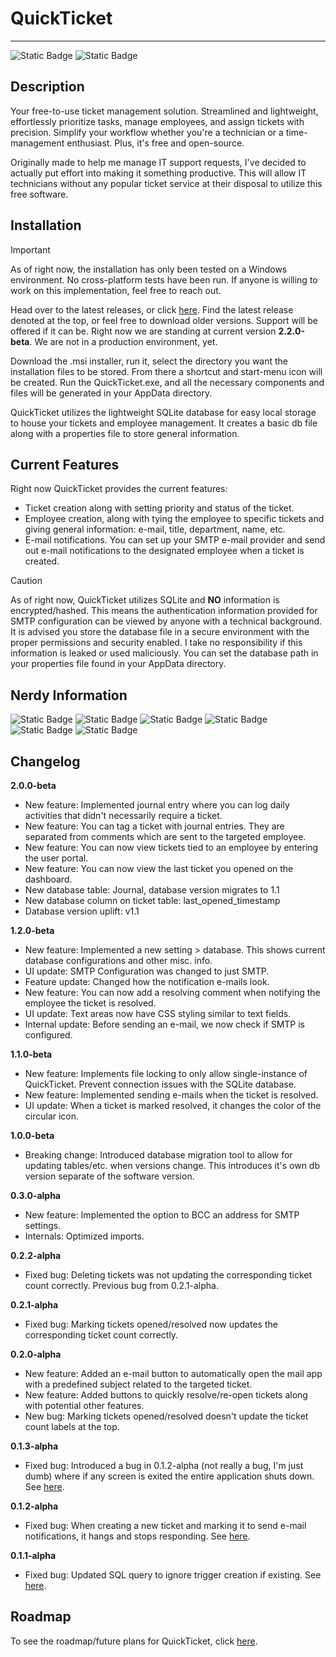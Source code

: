 # QuickTicket


-------------------------


![Static Badge](https://img.shields.io/badge/Version-2.2.0--beta-blue) 
![Static Badge](https://img.shields.io/badge/Pull%20Requests-Welcome-red)

## Description

Your free-to-use ticket management solution. Streamlined and lightweight, effortlessly prioritize tasks, manage employees, and assign tickets with precision. Simplify your workflow whether you're a technician or a time-management enthusiast. Plus, it's free and open-source.

Originally made to help me manage IT support requests, I've decided to actually put effort into making it something productive. This will allow IT technicians without any popular ticket service at their disposal to utilize this free software.

## Installation

> [!IMPORTANT]
> As of right now, the installation has only been tested on a Windows environment. No cross-platform tests have been run. If anyone is willing to work on this implementation, feel free to reach out.


Head over to the latest releases, or click <a href="https://www.github.com/QuickTicket/tags">here</a>. Find the latest release denoted at the top, or feel free to download older versions. Support will be offered if it can be. Right now we are standing at current version **2.2.0-beta**. We are not in a production environment, yet.

Download the .msi installer, run it, select the directory you want the installation files to be stored. From there a shortcut and start-menu icon will be created. Run the QuickTicket.exe, and all the necessary components and files will be generated in your AppData directory. 

QuickTicket utilizes the lightweight SQLite database for easy local storage to house your tickets and employee management. It creates a basic db file along with a properties file to store general information.

## Current Features
Right now QuickTicket provides the current features:
* Ticket creation along with setting priority and status of the ticket.
* Employee creation, along with tying the employee to specific tickets and giving general information: e-mail, title, department, name, etc.
* E-mail notifications. You can set up your SMTP e-mail provider and send out e-mail notifications to the designated employee when a ticket is created.
> [!CAUTION]
> As of right now, QuickTicket utilizes SQLite and **NO** information is encrypted/hashed. This means the authentication information provided for SMTP configuration can be viewed by anyone with a technical background. It is advised you store the database file in a secure environment with the proper permissions and security enabled. I take no responsibility if this information is leaked or used maliciously. You can set the database path in your properties file found in your AppData directory.

## Nerdy Information
![Static Badge](https://img.shields.io/badge/Language-Java-darkgreen) ![Static Badge](https://img.shields.io/badge/JDK-17-blue) ![Static Badge](https://img.shields.io/badge/JavaFX%20SDK-17.0.6-blue) ![Static Badge](https://img.shields.io/badge/jOOQ-3.18.6-darkred) ![Static Badge](https://img.shields.io/badge/Database%20(SQLite--JDBC)-3.42.0.0-red) ![Static Badge](https://img.shields.io/badge/Gradle-8.4-yellow)

## Changelog
**2.0.0-beta**
- New feature: Implemented journal entry where you can log daily activities that didn't necessarily require a ticket.
- New feature: You can tag a ticket with journal entries. They are separated from comments which are sent to the targeted employee.
- New feature: You can now view tickets tied to an employee by entering the user portal.
- New feature: You can now view the last ticket you opened on the dashboard.
- New database table: Journal, database version migrates to 1.1
- New database column on ticket table: last_opened_timestamp
- Database version uplift: v1.1

**1.2.0-beta**
- New feature: Implemented a new setting > database. This shows current database configurations and other misc. info.
- UI update: SMTP Configuration was changed to just SMTP.
- Feature update: Changed how the notification e-mails look.
- New feature: You can now add a resolving comment when notifying the employee the ticket is resolved.
- UI update: Text areas now have CSS styling similar to text fields.
- Internal update: Before sending an e-mail, we now check if SMTP is configured.

**1.1.0-beta**
- New feature: Implements file locking to only allow single-instance of QuickTicket. Prevent connection issues with the SQLite database.
- New feature: Implemented sending e-mails when the ticket is resolved.
- UI update: When a ticket is marked resolved, it changes the color of the circular icon.

**1.0.0-beta**
- Breaking change: Introduced database migration tool to allow for updating tables/etc. when versions change. This introduces it's own db version separate of the software version.

**0.3.0-alpha**
- New feature: Implemented the option to BCC an address for SMTP settings.
- Internals: Optimized imports.

**0.2.2-alpha**
- Fixed bug: Deleting tickets was not updating the corresponding ticket count correctly. Previous bug from 0.2.1-alpha.

**0.2.1-alpha**
- Fixed bug: Marking tickets opened/resolved now updates the corresponding ticket count correctly.

**0.2.0-alpha**
- New feature: Added an e-mail button to automatically open the mail app with a predefined subject related to the targeted ticket.
- New feature: Added buttons to quickly resolve/re-open tickets along with potential other features.
- New bug: Marking tickets opened/resolved doesn't update the ticket count labels at the top.

**0.1.3-alpha**
- Fixed bug: Introduced a bug in 0.1.2-alpha (not really a bug, I'm just dumb) where if any screen is exited the entire application shuts down. See <a href="https://github.com/jkingster/QuickTicket/issues/4">here</a>.

**0.1.2-alpha**
- Fixed bug: When creating a new ticket and marking it to send e-mail notifications, it hangs and stops responding. See <a href="https://github.com/jkingster/QuickTicket/issues/3">here</a>.

**0.1.1-alpha**
- Fixed bug: Updated SQL query to ignore trigger creation if existing. See <a href="https://github.com/jkingster/QuickTicket/commit/3b2e35735e532f108966770b56466f358a0c154a">here</a>.

## Roadmap
To see the roadmap/future plans for QuickTicket, click <a href="https://github.com/jkingster/QuickTicket/blob/master/roadmap.md">here</a>.